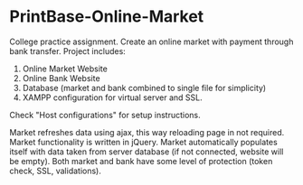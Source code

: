 # PrintBase-Online-Market

College practice assignment. Create an online market with payment through bank transfer. Project includes:
1. Online Market Website
2. Online Bank Website
3. Database (market and bank combined to single file for simplicity)
4. XAMPP configuration for virtual server and SSL.

Check "Host configurations" for setup instructions.

Market refreshes data using ajax, this way reloading page in not required.
Market functionality is written in jQuery.
Market automatically populates itself with data taken from server database (if not connected, website will be empty).
Both market and bank have some level of protection (token check, SSL, validations).
